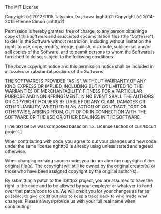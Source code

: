 The MIT License

Copyright (c) 2012-2015 Tatsuhiro Tsujikawa (nghttp2)
Copyright (c) 2014-2015 Etienne Cimon (libhttp2)

Permission is hereby granted, free of charge, to any person obtaining
a copy of this software and associated documentation files (the
"Software"), to deal in the Software without restriction, including
without limitation the rights to use, copy, modify, merge, publish,
distribute, sublicense, and/or sell copies of the Software, and to
permit persons to whom the Software is furnished to do so, subject to
the following conditions:

The above copyright notice and this permission notice shall be
included in all copies or substantial portions of the Software.

THE SOFTWARE IS PROVIDED "AS IS", WITHOUT WARRANTY OF ANY KIND,
EXPRESS OR IMPLIED, INCLUDING BUT NOT LIMITED TO THE WARRANTIES OF
MERCHANTABILITY, FITNESS FOR A PARTICULAR PURPOSE AND
NONINFRINGEMENT. IN NO EVENT SHALL THE AUTHORS OR COPYRIGHT HOLDERS BE
LIABLE FOR ANY CLAIM, DAMAGES OR OTHER LIABILITY, WHETHER IN AN ACTION
OF CONTRACT, TORT OR OTHERWISE, ARISING FROM, OUT OF OR IN CONNECTION
WITH THE SOFTWARE OR THE USE OR OTHER DEALINGS IN THE SOFTWARE.

[The text below was composed based on 1.2. License section of
curl/libcurl project.]

When contributing with code, you agree to put your changes and new
code under the same license nghttp2 is already using unless stated and
agreed otherwise.

When changing existing source code, you do not alter the copyright of
the original file(s).  The copyright will still be owned by the
original creator(s) or those who have been assigned copyright by the
original author(s).

By submitting a patch to the libhttp2 project, you are assumed to have
the right to the code and to be allowed by your employer or whatever
to hand over that patch/code to us.  We will credit you for your
changes as far as possible, to give credit but also to keep a trace
back to who made what changes.  Please always provide us with your
full real name when contributing!
